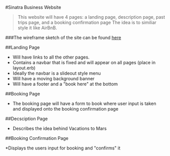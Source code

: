 #Sinatra Business Website
> This website will have 4 pages: a landing page, description page, past trips page, and a booking confirmation page
> The idea is to similiar style it like AirBnB.

###The wireframe sketch of the site can be found [here](https://precursorapp.com/document/Sinatra-Business-Website-17592202522268)

##Landing Page

* Will have links to all the other pages.
* Contains a navbar that is fixed and will appear on all pages (place in layout.erb)
* Ideally the navbar is a slideout style menu
* Will have a moving background banner
* Will have a footer and a "book here" at the bottom

##Booking Page

* The booking page will have a form to book where user input is taken and displayed onto the booking confirmation page

##Decsciption Page

* Describes the idea behind Vacations to Mars

##Booking Confirmation Page

*Displays the users input for booking and "confirms" it

